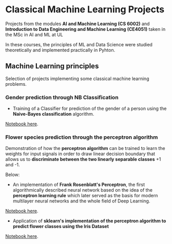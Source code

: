 # Classical Machine Learning Projects
Projects from the modules **AI and Machine Learning (CS 6002)** and **Introduction to Data Engineering and Machine Learning (CE4051)** taken in the MSc in AI and ML at UL

In these courses, the principles of ML and Data Science were studied theoretically and implemented practically in Pyhton.

## Machine Learning principles

Selection of projects implementing some classical machine learning problems.

### Gender prediction through NB Classification

* Training of a Classifier for prediction of the gender of a person using the **Naive-Bayes classification** algorithm.

[Notebook here](https://github.com/elsa-a/data-science-machine-learning-fundamentals/blob/main/Etivity2_NaiveBayes_21272808.ipynb).

### Flower species prediction through the perceptron algorithm
Demonstration of how the **perceptron algorithm** can be trained to learn the weights for input signals in order to draw linear decision boundary that allows us to **discriminate between the two linearly separable classes** +1 and -1. 

Below:
* An implementation of **Frank Rosenblatt's Perceptron**, the first algorithmically described neural network based on the idea of the **perceptron learning rule** which later served as the basis for modern multilayer neural networks and the whole field of Deep Learning.

[Notebook here](https://github.com/elsa-a/data-science-machine-learning-fundamentals/blob/main/Etivity3_Perceptron_21272808.ipynb).

* Application of **sklearn's implementation of the perceptron algorithm to predict flower classes using the Iris Dataset**

[Notebook here](https://github.com/elsa-a/data-science-machine-learning-fundamentals/blob/main/Etivity3_ScikitLearn_21272808.ipynb).

